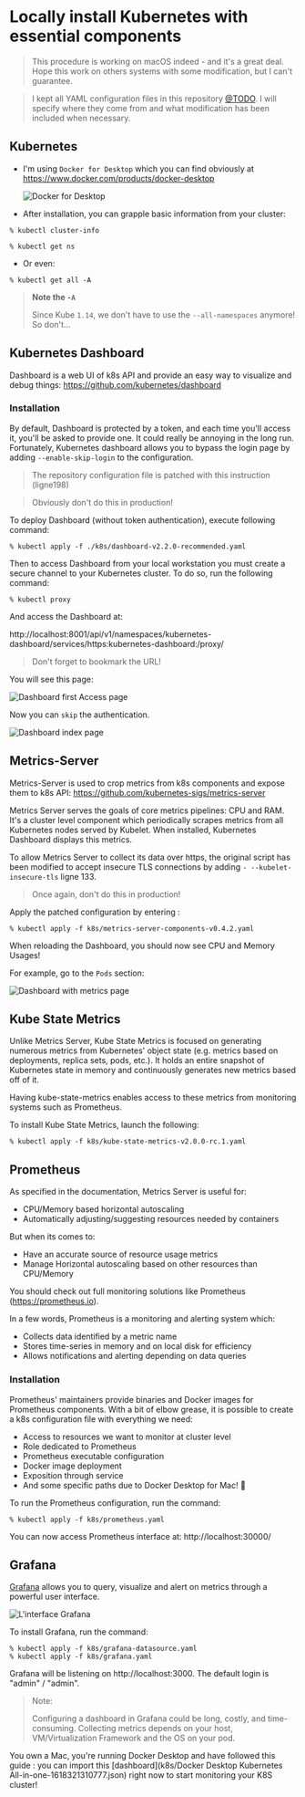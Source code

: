 # Locally install Kubernetes with essential components

> 
> This procedure is working on macOS indeed - and it's a great deal. Hope this work on others systems with some 
> modification, but I can't guarantee.

>
> I kept all YAML configuration files in this repository [@TODO](). I will specify where they come from and
> what modification has been included when necessary.


## Kubernetes

* I'm using `Docker for Desktop` which you can find obviously at https://www.docker.com/products/docker-desktop

  ![Docker for Desktop](img/docker-desktop.png)

* After installation, you can grapple basic information from your cluster:

```shell
% kubectl cluster-info
```
```shell
% kubectl get ns
``` 

- Or even:
  
```shell
% kubectl get all -A
```
> **Note the `-A`**
> 
> Since Kube `1.14`, we don't have to use the `--all-namespaces` anymore! So don't...


## Kubernetes Dashboard

Dashboard is a web UI of k8s API and provide an easy way to visualize and debug things:
  https://github.com/kubernetes/dashboard
  

### Installation

By default, Dashboard is protected by a token, and each time you'll access it, you'll be asked to provide one. It could 
really be annoying in the long run. Fortunately, Kubernetes dashboard allows you to bypass the login page by adding `--enable-skip-login` to the 
configuration.

> The repository configuration file is patched with this instruction (ligne198) 

> Obviously don't do this in production!

To deploy Dashboard (without token authentication), execute following command:
```
% kubectl apply -f ./k8s/dashboard-v2.2.0-recommended.yaml
```
Then to access Dashboard from your local workstation you must create a secure channel to your Kubernetes cluster. To do 
so, run the following command:
```
% kubectl proxy
```
And access the Dashboard at:

http://localhost:8001/api/v1/namespaces/kubernetes-dashboard/services/https:kubernetes-dashboard:/proxy/

> Don't forget to bookmark the URL!

You will see this page:

![Dashboard first Access page](img/dashboard-first-access.jpg)

Now you can `skip` the authentication.

![Dashboard index page](img/dashboard-index.jpg)

## Metrics-Server

Metrics-Server is used to crop metrics from k8s components and expose them to k8s API:
  https://github.com/kubernetes-sigs/metrics-server

Metrics Server serves the goals of core metrics pipelines: CPU and RAM. It's a cluster level component which 
periodically scrapes metrics from all Kubernetes nodes served by Kubelet. When installed, Kubernetes Dashboard displays
this metrics.

To allow Metrics Server to collect its data over https, the original script has been modified to accept insecure TLS
connections by adding `- --kubelet-insecure-tls` ligne 133.

> Once again, don't do this in production!

Apply the patched configuration by entering :
```
% kubectl apply -f k8s/metrics-server-components-v0.4.2.yaml
```

When reloading the Dashboard, you should now see CPU and Memory Usages!

For example, go to the `Pods` section:

![Dashboard with metrics page](img/dashboard-with-metrics.jpg)

## Kube State Metrics

Unlike Metrics Server, Kube State Metrics is focused on generating numerous metrics from Kubernetes' object state (e.g. metrics based 
on deployments, replica sets, pods, etc.). It holds an entire snapshot of Kubernetes state in memory and continuously 
generates new metrics based off of it.

Having kube-state-metrics enables access to these metrics from monitoring systems such 
as Prometheus.

To install Kube State Metrics, launch the following:
```
% kubectl apply -f k8s/kube-state-metrics-v2.0.0-rc.1.yaml
```

## Prometheus

As specified in the documentation, Metrics Server is useful for:

- CPU/Memory based horizontal autoscaling
- Automatically adjusting/suggesting resources needed by containers

But when its comes to:

- Have an accurate source of resource usage metrics
- Manage Horizontal autoscaling based on other resources than CPU/Memory

You should check out full monitoring solutions like Prometheus (https://prometheus.io).

In a few words, Prometheus is a monitoring and alerting system which:
- Collects data identified by a metric name
- Stores time-series in memory and on local disk for efficiency
- Allows notifications and alerting depending on data queries

### Installation

Prometheus' maintainers provide binaries and Docker images for Prometheus components. 
With a bit of elbow grease, it is possible to create a k8s configuration file with everything we need:
- Access to resources we want to monitor at cluster level
- Role dedicated to Prometheus
- Prometheus executable configuration
- Docker image deployment
- Exposition through service
- And some specific paths due to Docker Desktop for Mac! 🥵

To run the Prometheus configuration, run the command:
```
% kubectl apply -f k8s/prometheus.yaml
```

You can now access Prometheus interface at:
http://localhost:30000/

## Grafana

[Grafana](https://grafana.com/grafana/) allows you to query, visualize and alert on metrics through a powerful user interface.

![L'interface Grafana](img/grafana-ui.png)

To install Grafana, run the command:
```
% kubectl apply -f k8s/grafana-datasource.yaml
% kubectl apply -f k8s/grafana.yaml
```

Grafana will be listening on http://localhost:3000. The default login is "admin" / "admin".

> Note:
> 
> Configuring a dashboard in Grafana could be long, costly, and time-consuming. Collecting metrics depends on your host, 
VM/Virtualization Framework and the OS on your pod.

You own a Mac, you're running Docker Desktop and have followed this guide : you can import this 
[dashboard](k8s/Docker Desktop Kubernetes All-in-one-1618321310777.json) right now to start monitoring your K8S cluster!
